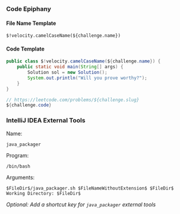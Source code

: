 ### Code Epiphany
#### File Name Template
```text
$!velocity.camelCaseName(${challenge.name})
```
#### Code Template

```java
public class $!velocity.camelCaseName(${challenge.name}) {
    public static void main(String[] args) {
	    Solution sol = new Solution();
	    System.out.println("Will you prove worthy?");
    }
}

// https://leetcode.com/problems/${challenge.slug}
${challenge.code}

```

### IntelliJ IDEA External Tools
Name: 
```text
java_packager
```
Program:
```text
/bin/bash
```
Arguments:
```shell
$FileDir$/java_packager.sh $FileNameWithoutExtension$ $FileDir$
Working Directory: $FileDir$
```

*Optional: Add a shortcut key for `java_packager` external tools*